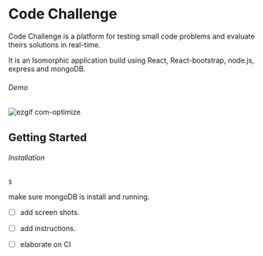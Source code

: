 # Code Challenge

Code Challenge is a platform for testing small code problems and evaluate theirs solutions
in real-time.

It is an Isomorphic application build using React, React-bootstrap, node.js, express and mongoDB.


###### Demo

![ezgif com-optimize](https://user-images.githubusercontent.com/22829270/39159089-9d40e368-4718-11e8-89bc-f20771cb954f.gif)



## Getting Started

###### Installation
```
$
```





make sure mongoDB is install and running.




- [ ] add screen shots.
- [ ] add instructions.
- [ ] elaborate on CI


